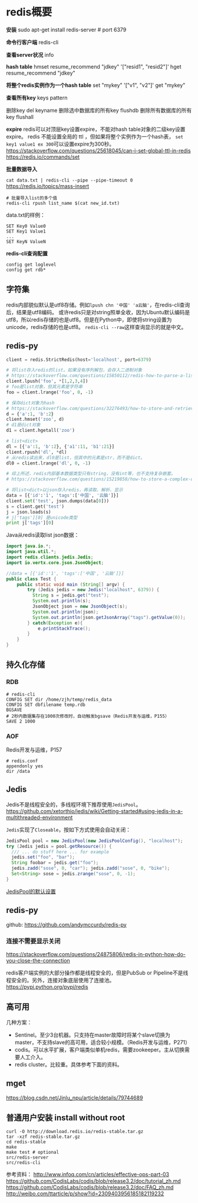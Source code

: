 # redis概要

**安装**
sudo apt-get install redis-server # port 6379

**命令行客户端**
redis-cli

**查看server状况**
info

**hash table**
hmset resume_recommend "jdkey" '["resid1", "resid2"]'
hget resume_recommend "jdkey"

**将整个redis实例作为一个hash table**
set "mykey" '["v1", "v2"]'
get "mykey"

**查看所有key**
keys pattern

删除key
del keyname
删除选中数据库的所有key
flushdb
删除所有数据库的所有key
flushall

**expire**
redis可以对顶层key设置expire，不能对hash table对象的二级key设置expire。
redis 不能设置全局的 ttl ，但如果将整个实例作为一个hash表， `set key1 value1 ex 300`可以设置expire为300秒。
https://stackoverflow.com/questions/25618045/can-i-set-global-ttl-in-redis
https://redis.io/commands/set

**批量数据导入**

`cat data.txt | redis-cli --pipe --pipe-timeout 0`
https://redis.io/topics/mass-insert

```shell
# 批量导入list的多个值
redis-cli rpush list_name $(cat new_id.txt)
```

data.txt的样例：
```
SET Key0 Value0
SET Key1 Value1
...
SET KeyN ValueN
```

**redis-cli查询配置**
```
config get loglevel
config get rdb*
```

## 字符集

redis内部貌似默认是utf8存储。例如`lpush chn '中国' 'a云脑'`，在redis-cli查询后，结果是utf8编码。
或许redis只是对string照单全收，因为Ubuntu默认编码是utf8，所以redis存储的也是utf8。但是在Python中，即使将string设置为unicode，redis存储的也是utf8。
`redis-cli --raw`这样查询显示的就是中文。

## redis-py

```python
client = redis.StrictRedis(host='localhost', port=6379)

# 将list存入redis的list。如果没有序列解包，会存入二进制对象
# https://stackoverflow.com/questions/15850112/redis-how-to-parse-a-list-result
client.lpush('foo', *[1,2,3,4])
# foo是list对象，但其元素是字符串
foo = client.lrange('foo', 0, -1)

# 保存dict对象为hash
# https://stackoverflow.com/questions/32276493/how-to-store-and-retrieve-a-dictionary-with-redis
d = {'a':1, 'b':2}
client.hmset('zoo', d)
# d1是dict对象
d1 = client.hgetall('zoo')

# list<dict>
dl = [{'a':1, 'b':2}, {'a1':11, 'b1':21}]
client.rpush('dl', *dl)
# 从redis读出来，dl0是list，但其中的元素是str，而不是dict。
dl0 = client.lrange('dl', 0, -1)

# 综上所述，redis内部基本数据类型只有string，没有int等，也不支持复杂嵌套。
# https://stackoverflow.com/questions/15219858/how-to-store-a-complex-object-in-redis-using-redis-py

# 将list<dict>以json存入redis，再读取、解析、显示
data = [{'id':'1', 'tags':['中国', '云脑']}]
client.set('test', json.dumps(data[0]))
s = client.get('test')
j = json.loads(s)
# j['tags'][0] 是unicode类型
print j['tags'][0]
```

Java从redis读取list json数据：
```java
import java.io.*;
import java.util.*;
import redis.clients.jedis.Jedis;
import io.vertx.core.json.JsonObject;

//data = [{'id':'1', 'tags':['中国', '云脑']}]
public class Test {
    public static void main (String[] argv) {
        try (Jedis jedis = new Jedis("localhost", 6379)) {
          String s = jedis.get("test");
          System.out.println(s);
          JsonObject json = new JsonObject(s);
          System.out.println(json);
          System.out.println(json.getJsonArray("tags").getValue(0));
        } catch(Exception e){
            e.printStackTrace();
        }
    }
}
```

## 持久化存储

### RDB

```
# redis-cli
CONFIG SET dir /home/zjh/temp/redis_data
CONFIG SET dbfilename temp.rdb
BGSAVE
# 2秒内数据集存在1000次修改时，自动触发bgsave（Redis开发与运维，P155）
SAVE 2 1000
```

### AOF

Redis开发与运维，P157
```
# redis.conf
appendonly yes
dir /data
```

## Jedis

Jedis不是线程安全的，多线程环境下推荐使用`JedisPool`。
https://github.com/xetorthio/jedis/wiki/Getting-started#using-jedis-in-a-multithreaded-environment

`Jedis`实现了`Closeable`，按如下方式使用会自动关闭：
```java
JedisPool pool = new JedisPool(new JedisPoolConfig(), "localhost");
try (Jedis jedis = pool.getResource()) {
  /// ... do stuff here ... for example
  jedis.set("foo", "bar");
  String foobar = jedis.get("foo");
  jedis.zadd("sose", 0, "car"); jedis.zadd("sose", 0, "bike"); 
  Set<String> sose = jedis.zrange("sose", 0, -1);
}
```

[JedisPool的默认设置](http://shift-alt-ctrl.iteye.com/blog/1885910)

## redis-py

github: https://github.com/andymccurdy/redis-py

### 连接不需要显示关闭

https://stackoverflow.com/questions/24875806/redis-in-python-how-do-you-close-the-connection

redis客户端实例的大部分操作都是线程安全的，但是PubSub or Pipeline不是线程安全的。另外，连接对象底层使用了连接池。
https://pypi.python.org/pypi/redis

## 高可用

几种方案：
* Sentinel。至少3台机器。只支持在master故障时将某个slave切换为master，不支持slave的高可用，适合较小规模。（Redis开发与运维，P271）
* codis。可以水平扩展，客户端类似单机redis，需要zookeeper。主从切换需要人工介入。
* redis cluster。比较重。具体参考下面的资料。

## mget

https://blog.csdn.net/Jinlu_npu/article/details/79744689

## 普通用户安装 install without root

```
curl -O http://download.redis.io/redis-stable.tar.gz
tar -xzf redis-stable.tar.gz
cd redis-stable
make
make test # optional
src/redis-server
src/redis-cli
```

参考资料：
http://www.infoq.com/cn/articles/effective-ops-part-03
https://github.com/CodisLabs/codis/blob/release3.2/doc/tutorial_zh.md
https://github.com/CodisLabs/codis/blob/release3.2/doc/FAQ_zh.md
http://weibo.com/ttarticle/p/show?id=2309403956185182119232

